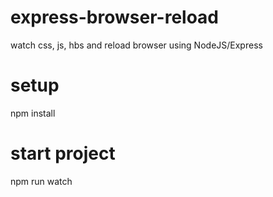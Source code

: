 # express-browser-reload
watch css, js, hbs and reload browser using NodeJS/Express

# setup
npm install

# start project
npm run watch
